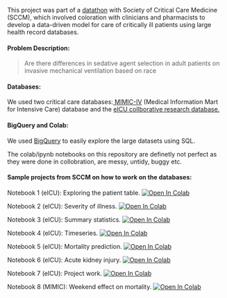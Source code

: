 This project was part of a [datathon](https://sccm.org/Research/Discovery-Research-Network/datascience/Datathon) with Society of Critical Care Medicine (SCCM), which involved coloration with clinicians and pharmacists to develop a data-driven model for care of critically ill patients using large health record databases.

#### Problem Description:

> Are there differences in sedative agent selection in adult patients on invasive mechanical ventilation based on race

#### Databases: 

We used two critical care databases:[ MIMIC-IV](https://physionet.org/content/mimiciv/2.2/) (Medical Information Mart for Intensive Care) database and the [eICU collborative research database. ](https://eicu-crd.mit.edu/about/eicu/)

#### BigQuery and Colab: 

We used [BigQuery](https://console.cloud.google.com/bigquery?project=sccm-datathon) to easily explore the large datasets using SQL. 

The colab/ipynb notebooks on this repository are definetly not perfect as they were done in collobration, are messy, untidy, buggy etc.


#### Sample projects from SCCM on how to work on the databases:

Notebook 1 (eICU): Exploring the patient table. <a href="https://colab.research.google.com/github/MIT-LCP/sccm-datathon/blob/master/01_explore_patients.ipynb" target="_parent"><img src="https://colab.research.google.com/assets/colab-badge.svg" alt="Open In Colab"/></a>

Notebook 2 (eICU): Severity of illness. <a href="https://colab.research.google.com/github/MIT-LCP/sccm-datathon/blob/master/02_severity_of_illness.ipynb" target="_parent"><img src="https://colab.research.google.com/assets/colab-badge.svg" alt="Open In Colab"/></a>

Notebook 3 (eICU): Summary statistics. <a href="https://colab.research.google.com/github/MIT-LCP/sccm-datathon/blob/master/03_summary_statistics.ipynb" target="_parent"><img src="https://colab.research.google.com/assets/colab-badge.svg" alt="Open In Colab"/></a>

Notebook 4 (eICU): Timeseries. <a href="https://colab.research.google.com/github/MIT-LCP/sccm-datathon/blob/master/04_timeseries.ipynb" target="_parent"><img src="https://colab.research.google.com/assets/colab-badge.svg" alt="Open In Colab"/></a>

Notebook 5 (eICU): Mortality prediction. <a href="https://colab.research.google.com/github/MIT-LCP/sccm-datathon/blob/master/05_mortality_prediction.ipynb" target="_parent"><img src="https://colab.research.google.com/assets/colab-badge.svg" alt="Open In Colab"/></a>

Notebook 6 (eICU): Acute kidney injury. <a href="https://colab.research.google.com/github/MIT-LCP/sccm-datathon/blob/master/06_aki_project.ipynb" target="_parent"><img src="https://colab.research.google.com/assets/colab-badge.svg" alt="Open In Colab"/></a>

Notebook 7 (eICU): Project work. <a href="https://colab.research.google.com/github/MIT-LCP/sccm-datathon/blob/master/07_project_work.ipynb" target="_parent"><img src="https://colab.research.google.com/assets/colab-badge.svg" alt="Open In Colab"/></a>

Notebook 8 (MIMIC): Weekend effect on mortality. <a href="https://colab.research.google.com/github/MIT-LCP/sccm-datathon/blob/master/mimic-weekend-effect.ipynb" target="_parent"><img src="https://colab.research.google.com/assets/colab-badge.svg" alt="Open In Colab"/></a>
